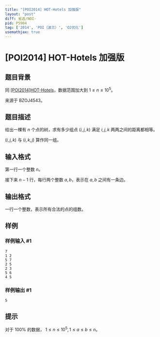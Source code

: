 ```yaml
---
title: "[POI2014] HOT-Hotels 加强版"
layout: "post"
diff: 省选/NOI-
pid: P5904
tag: ['2014', 'POI（波兰）', 'O2优化']
usemathjax: true
---
```


# [POI2014] HOT-Hotels 加强版
## 题目背景

同 [[POI2014]HOT-Hotels](https://www.luogu.com.cn/problem/P3565)，数据范围加大到 $1 \le n \le 10^5$。

来源于 BZOJ4543。
## 题目描述

给出一棵有 $n$ 个点的树，求有多少组点 $(i,j,k)$ 满足 $i,j,k$ 两两之间的距离都相等。  

$(i,j,k)$ 与 $(i,k,j)$ 算作同一组。
## 输入格式

第一行一个整数 $n$。

接下来 $n-1$ 行，每行两个整数 $a,b$，表示在 $a,b$ 之间有一条边。
## 输出格式

一行一个整数，表示所有合法的点的组数。
## 样例

### 样例输入 #1
```
7
1 2
5 7
2 5
2 3
5 6
4 5

```
### 样例输出 #1
```
5

```
## 提示

对于 $100\%$ 的数据， $1\le n\le10^5, 1\le a\le b\le n$。
